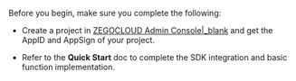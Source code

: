 
Before you begin, make sure you complete the following:

- Create a project in [ZEGOCLOUD Admin Console\|_blank](https://console.zegocloud.com) and get the AppID and AppSign of your project.

- Refer to the **Quick Start** doc to complete the SDK integration and basic function implementation.

